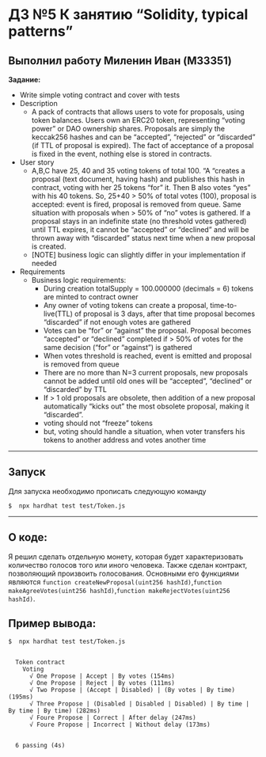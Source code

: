 # ДЗ №5 К занятию “Solidity, typical patterns”

## Выполнил работу Миленин Иван (M33351)


**Задание:**

- Write simple voting contract and cover with tests
- Description
    - A pack of contracts that allows users to vote for proposals, using token balances. Users own an ERC20 token, representing “voting power” or DAO ownership shares. Proposals are simply the keccak256 hashes and can be “accepted”, “rejected” or “discarded” (if TTL of proposal is expired). The fact of acceptance of a proposal is fixed in the event, nothing else is stored in contracts.
- User story
    - A,B,C have 25, 40 and 35 voting tokens of total 100. “A “creates a proposal (text document, having hash) and publishes this hash in contract, voting with her 25 tokens “for” it. Then B also votes “yes” with his 40 tokens. So, 25+40 > 50% of total votes (100), proposal is accepted: event is fired, proposal is removed from queue. Same situation with proposals when > 50% of “no” votes is gathered. If a proposal stays in an indefinite state (no threshold votes gathered) until TTL expires, it cannot be “accepted” or “declined” and will be thrown away with “discarded” status next time when a new proposal is created.
    - [NOTE] business logic can slightly differ in your implementation if needed
- Requirements
    - Business logic requirements:
        - During creation totalSupply = 100.000000 (decimals = 6) tokens are minted to contract owner
        - Any owner of voting tokens can create a proposal, time-to-live(TTL) of proposal is 3 days, after that time proposal becomes “discarded” if not enough votes are gathered
        - Votes can be “for” or ”against” the proposal. Proposal becomes “accepted” or “declined” completed if > 50% of votes for the same decision (“for” or “against”) is gathered
        - When votes threshold is reached, event is emitted and proposal is removed from queue
        - There are no more than N=3 current proposals, new proposals cannot be added until old ones will be “accepted”, “declined” or “discarded” by TTL
        - If > 1 old proposals are obsolete, then addition of a new proposal automatically “kicks out” the most obsolete proposal, making it “discarded”.
        - voting should not “freeze” tokens
        - but, voting should handle a situation, when voter transfers his tokens to another address and votes another time

___________________

## Запуск

Для запуска необходимо прописать следующую команду

```
$  npx hardhat test test/Token.js
```
___________________

## О коде:
Я решил сделать отдельную монету, которая будет характеризовать количество голосов того или иного человека. Также сделан контракт, позволяющий произвоить 
голосования. Основными его функциями являются `function createNewProposal(uint256 hashId)`,`function makeAgreeVotes(uint256 hashId)`,`function makeRejectVotes(uint256 hashId)`.

## Пример вывода:

```
$  npx hardhat test test/Token.js


  Token contract
    Voting
      √ One Propose | Accept | By votes (154ms)
      √ One Propose | Reject | By votes (111ms)
      √ Two Propose | (Accept | Disabled) | (By votes | By time) (195ms)
      √ Three Propose | (Disabled | Disabled | Disabled) | By time | By time | By time) (282ms)
      √ Foure Propose | Correct | After delay (247ms)
      √ Foure Propose | Incorrect | Without delay (173ms)


  6 passing (4s)
```


